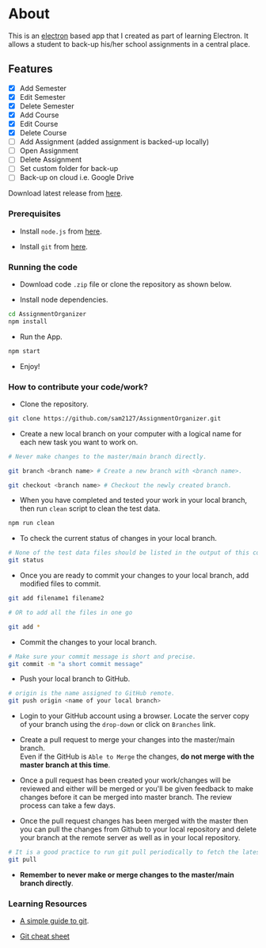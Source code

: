 # About

This is an [electron](https://www.electronjs.org/) based app that I created as part of learning Electron. It allows a student to back-up his/her school assignments in a central place.

## Features

- [x] Add Semester
- [x] Edit Semester
- [x] Delete Semester
- [x] Add Course
- [x] Edit Course
- [x] Delete Course
- [ ] Add Assignment (added assignment is backed-up locally)
- [ ] Open Assignment
- [ ] Delete Assignment
- [ ] Set custom folder for back-up
- [ ] Back-up on cloud i.e. Google Drive

Download latest release from [here](https://github.com/sam2127/AssignmentOrganizer.git).

### Prerequisites

- Install `node.js` from [here](https://nodejs.org/en/).

- Install `git` from [here](https://git-scm.com/downloads).

### Running the code

- Download code `.zip` file or clone the repository as shown below.

- Install node dependencies.

```sh
cd AssignmentOrganizer
npm install
```

- Run the App.

```sh
npm start
```

- Enjoy!

### How to contribute your code/work? 


- Clone the repository. 
```sh
git clone https://github.com/sam2127/AssignmentOrganizer.git
```

- Create a new local branch on your computer with a logical name for each new task you want to work on.

```sh
# Never make changes to the master/main branch directly.

git branch <branch name> # Create a new branch with <branch name>.

git checkout <branch name> # Checkout the newly created branch.
```


- When you have completed and tested your work in your local branch, then run `clean` script to clean the test data.

```sh
npm run clean
```


- To check the current status of changes in your local branch.
```sh
# None of the test data files should be listed in the output of this command. 
git status 
```


- Once you are ready to commit your changes to your local branch, add modified files to commit.
```sh
git add filename1 filename2 

# OR to add all the files in one go

git add *
```


- Commit the changes to your local branch. 

```sh
# Make sure your commit message is short and precise.
git commit -m "a short commit message"
```


- Push your local branch to GitHub.
```sh
# origin is the name assigned to GitHub remote.
git push origin <name of your local branch> 
```


- Login to your GitHub account using a browser. Locate the server copy of your branch using the `drop-down` or click on `Branches` link. 


- Create a pull request to merge your changes into the master/main branch. <br>
  Even if the GitHub is `Able to Merge` the changes, <b>do not merge with the master branch at this time</b>. 


- Once a pull request has been created your work/changes will be reviewed and either will be merged or you'll be given feedback to make changes before it can be merged into master branch. The review process can take a few days. 


- Once the pull request changes has been merged with the master then you can pull the changes from Github to your local repository and delete your branch at the remote server as well as in your local repository.
```sh
# It is a good practice to run git pull periodically to fetch the latest changes. 
git pull  
```


- <b> Remember to never make or merge changes to the master/main branch directly</b>. 


### Learning Resources 

- [A simple guide to git](https://rogerdudler.github.io/git-guide/).


- [Git cheat sheet](https://www.atlassian.com/git/tutorials/atlassian-git-cheatsheet)
